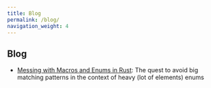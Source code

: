 ```yaml
---
title: Blog
permalink: /blog/
navigation_weight: 4
---
```


## Blog

* [Messing with Macros and Enums in Rust](/blog/rust_macros):
The quest to avoid big matching patterns in the context of heavy (lot of elements) enums
